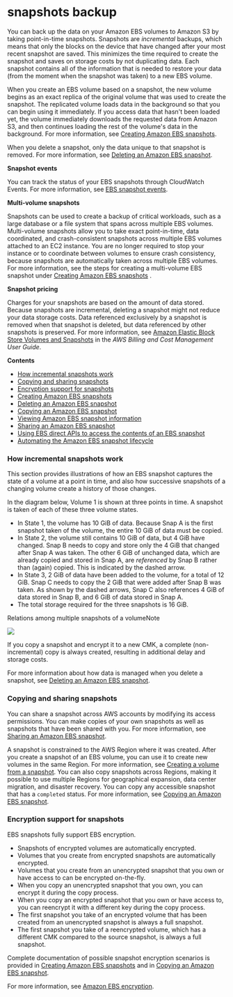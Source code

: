 # snapshots backup



You can back up the data on your Amazon EBS volumes to Amazon S3 by taking point-in-time snapshots. Snapshots are _incremental_ backups, which means that only the blocks on the device that have changed after your most recent snapshot are saved. This minimizes the time required to create the snapshot and saves on storage costs by not duplicating data. Each snapshot contains all of the information that is needed to restore your data \(from the moment when the snapshot was taken\) to a new EBS volume.

When you create an EBS volume based on a snapshot, the new volume begins as an exact replica of the original volume that was used to create the snapshot. The replicated volume loads data in the background so that you can begin using it immediately. If you access data that hasn't been loaded yet, the volume immediately downloads the requested data from Amazon S3, and then continues loading the rest of the volume's data in the background. For more information, see [Creating Amazon EBS snapshots](https://docs.aws.amazon.com/AWSEC2/latest/UserGuide/ebs-creating-snapshot.html).

When you delete a snapshot, only the data unique to that snapshot is removed. For more information, see [Deleting an Amazon EBS snapshot](https://docs.aws.amazon.com/AWSEC2/latest/UserGuide/ebs-deleting-snapshot.html).

**Snapshot events**

You can track the status of your EBS snapshots through CloudWatch Events. For more information, see [EBS snapshot events](https://docs.aws.amazon.com/AWSEC2/latest/UserGuide/ebs-cloud-watch-events.html#snapshot-events).

**Multi-volume snapshots**

Snapshots can be used to create a backup of critical workloads, such as a large database or a file system that spans across multiple EBS volumes. Multi-volume snapshots allow you to take exact point-in-time, data coordinated, and crash-consistent snapshots across multiple EBS volumes attached to an EC2 instance. You are no longer required to stop your instance or to coordinate between volumes to ensure crash consistency, because snapshots are automatically taken across multiple EBS volumes. For more information, see the steps for creating a multi-volume EBS snapshot under [Creating Amazon EBS snapshots](https://docs.aws.amazon.com/AWSEC2/latest/UserGuide/ebs-creating-snapshot.html) .

**Snapshot pricing**

Charges for your snapshots are based on the amount of data stored. Because snapshots are incremental, deleting a snapshot might not reduce your data storage costs. Data referenced exclusively by a snapshot is removed when that snapshot is deleted, but data referenced by other snapshots is preserved. For more information, see [Amazon Elastic Block Store Volumes and Snapshots](https://docs.aws.amazon.com/awsaccountbilling/latest/aboutv2/checklistforunwantedcharges.html#checkebsvolumes) in the _AWS Billing and Cost Management User Guide_.

**Contents**

* [How incremental snapshots work](https://docs.aws.amazon.com/AWSEC2/latest/UserGuide/EBSSnapshots.html#how_snapshots_work)
* [Copying and sharing snapshots](https://docs.aws.amazon.com/AWSEC2/latest/UserGuide/EBSSnapshots.html#copy-and-share)
* [Encryption support for snapshots](https://docs.aws.amazon.com/AWSEC2/latest/UserGuide/EBSSnapshots.html#encryption-support)
* [Creating Amazon EBS snapshots](https://docs.aws.amazon.com/AWSEC2/latest/UserGuide/ebs-creating-snapshot.html)
* [Deleting an Amazon EBS snapshot](https://docs.aws.amazon.com/AWSEC2/latest/UserGuide/ebs-deleting-snapshot.html)
* [Copying an Amazon EBS snapshot](https://docs.aws.amazon.com/AWSEC2/latest/UserGuide/ebs-copy-snapshot.html)
* [Viewing Amazon EBS snapshot information](https://docs.aws.amazon.com/AWSEC2/latest/UserGuide/ebs-describing-snapshots.html)
* [Sharing an Amazon EBS snapshot](https://docs.aws.amazon.com/AWSEC2/latest/UserGuide/ebs-modifying-snapshot-permissions.html)
* [Using EBS direct APIs to access the contents of an EBS snapshot](https://docs.aws.amazon.com/AWSEC2/latest/UserGuide/ebs-accessing-snapshot.html)
* [Automating the Amazon EBS snapshot lifecycle](https://docs.aws.amazon.com/AWSEC2/latest/UserGuide/snapshot-lifecycle.html)

### How incremental snapshots work <a id="how_snapshots_work"></a>

This section provides illustrations of how an EBS snapshot captures the state of a volume at a point in time, and also how successive snapshots of a changing volume create a history of those changes.

In the diagram below, Volume 1 is shown at three points in time. A snapshot is taken of each of these three volume states.

* In State 1, the volume has 10 GiB of data. Because Snap A is the first snapshot taken of the volume, the entire 10 GiB of data must be copied.
* In State 2, the volume still contains 10 GiB of data, but 4 GiB have changed. Snap B needs to copy and store only the 4 GiB that changed after Snap A was taken. The other 6 GiB of unchanged data, which are already copied and stored in Snap A, are _referenced_ by Snap B rather than \(again\) copied. This is indicated by the dashed arrow.
* In State 3, 2 GiB of data have been added to the volume, for a total of 12 GiB. Snap C needs to copy the 2 GiB that were added after Snap B was taken. As shown by the dashed arrows, Snap C also references 4 GiB of data stored in Snap B, and 6 GiB of data stored in Snap A.
* The total storage required for the three snapshots is 16 GiB.

Relations among multiple snapshots of a volumeNote

![        ](https://docs.aws.amazon.com/AWSEC2/latest/UserGuide/images/snapshot_1a.png)

If you copy a snapshot and encrypt it to a new CMK, a complete \(non-incremental\) copy is always created, resulting in additional delay and storage costs.

For more information about how data is managed when you delete a snapshot, see [Deleting an Amazon EBS snapshot](https://docs.aws.amazon.com/AWSEC2/latest/UserGuide/ebs-deleting-snapshot.html).

### Copying and sharing snapshots <a id="copy-and-share"></a>

You can share a snapshot across AWS accounts by modifying its access permissions. You can make copies of your own snapshots as well as snapshots that have been shared with you. For more information, see [Sharing an Amazon EBS snapshot](https://docs.aws.amazon.com/AWSEC2/latest/UserGuide/ebs-modifying-snapshot-permissions.html).

A snapshot is constrained to the AWS Region where it was created. After you create a snapshot of an EBS volume, you can use it to create new volumes in the same Region. For more information, see [Creating a volume from a snapshot](https://docs.aws.amazon.com/AWSEC2/latest/UserGuide/ebs-creating-volume.html#ebs-create-volume-from-snapshot). You can also copy snapshots across Regions, making it possible to use multiple Regions for geographical expansion, data center migration, and disaster recovery. You can copy any accessible snapshot that has a `completed` status. For more information, see [Copying an Amazon EBS snapshot](https://docs.aws.amazon.com/AWSEC2/latest/UserGuide/ebs-copy-snapshot.html).

### Encryption support for snapshots <a id="encryption-support"></a>

EBS snapshots fully support EBS encryption.

* Snapshots of encrypted volumes are automatically encrypted.
* Volumes that you create from encrypted snapshots are automatically encrypted.
* Volumes that you create from an unencrypted snapshot that you own or have access to can be encrypted on-the-fly.
* When you copy an unencrypted snapshot that you own, you can encrypt it during the copy process.
* When you copy an encrypted snapshot that you own or have access to, you can reencrypt it with a different key during the copy process.
* The first snapshot you take of an encrypted volume that has been created from an unencrypted snapshot is always a full snapshot.
* The first snapshot you take of a reencrypted volume, which has a different CMK compared to the source snapshot, is always a full snapshot.

Complete documentation of possible snapshot encryption scenarios is provided in [Creating Amazon EBS snapshots](https://docs.aws.amazon.com/AWSEC2/latest/UserGuide/ebs-creating-snapshot.html) and in [Copying an Amazon EBS snapshot](https://docs.aws.amazon.com/AWSEC2/latest/UserGuide/ebs-copy-snapshot.html).

For more information, see [Amazon EBS encryption](https://docs.aws.amazon.com/AWSEC2/latest/UserGuide/EBSEncryption.html).

